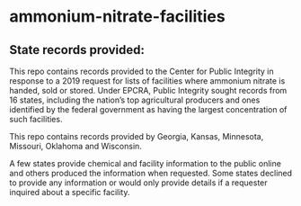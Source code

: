 # ammonium-nitrate-facilities
## State records provided: 

This repo contains records provided to the Center for Public Integrity in response to a 2019 request for lists of facilities where ammonium nitrate is handed, sold or stored. Under EPCRA, Public Integrity sought records from 16 states, including the nation’s top agricultural producers and ones identified by the federal government as having the largest concentration of such facilities.

This repo contains records provided by Georgia, Kansas, Minnesota, Missouri, Oklahoma and Wisconsin.

A few states provide chemical and facility information to the public online and others produced the information when requested. Some states declined to provide any information or would only provide details if a requester inquired about a specific facility.
